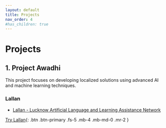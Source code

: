 ```yaml
---
layout: default
title: Projects
nav_order: 4
#has_children: true
---
```


<h1>Projects</h1>

## 1. Project Awadhi

This project focuses on developing localized solutions using advanced AI and machine learning techniques.

### Lallan

- [Lallan - Lucknow Artificial Language and Learning Assistance Network](/projects/lallan)

[Try Lallan](/projects/lallan){: .btn .btn-primary .fs-5 .mb-4 .mb-md-0 .mr-2 }


